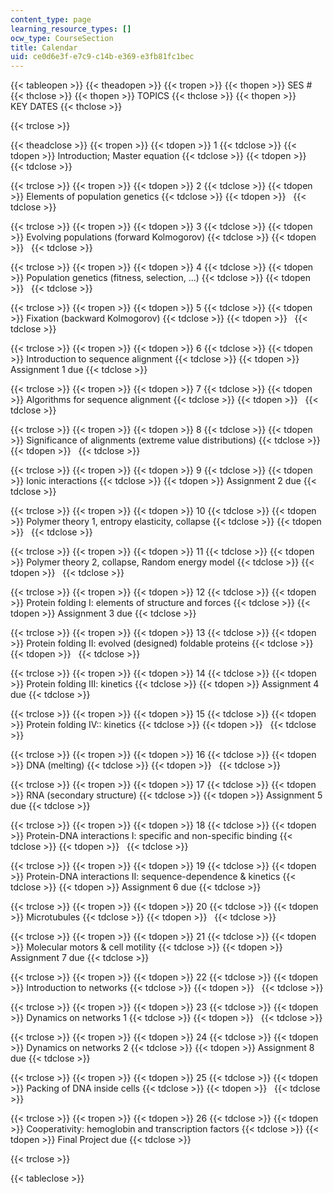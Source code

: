 ```yaml
---
content_type: page
learning_resource_types: []
ocw_type: CourseSection
title: Calendar
uid: ce0d6e3f-e7c9-c14b-e369-e3fb81fc1bec
---
```


{{< tableopen >}}
{{< theadopen >}}
{{< tropen >}}
{{< thopen >}}
SES #
{{< thclose >}}
{{< thopen >}}
TOPICS
{{< thclose >}}
{{< thopen >}}
KEY DATES
{{< thclose >}}

{{< trclose >}}

{{< theadclose >}}
{{< tropen >}}
{{< tdopen >}}
1
{{< tdclose >}}
{{< tdopen >}}
Introduction; Master equation
{{< tdclose >}}
{{< tdopen >}}
 
{{< tdclose >}}

{{< trclose >}}
{{< tropen >}}
{{< tdopen >}}
2
{{< tdclose >}}
{{< tdopen >}}
Elements of population genetics
{{< tdclose >}}
{{< tdopen >}}
 
{{< tdclose >}}

{{< trclose >}}
{{< tropen >}}
{{< tdopen >}}
3
{{< tdclose >}}
{{< tdopen >}}
Evolving populations (forward Kolmogorov)
{{< tdclose >}}
{{< tdopen >}}
 
{{< tdclose >}}

{{< trclose >}}
{{< tropen >}}
{{< tdopen >}}
4
{{< tdclose >}}
{{< tdopen >}}
Population genetics (fitness, selection, ...)
{{< tdclose >}}
{{< tdopen >}}
 
{{< tdclose >}}

{{< trclose >}}
{{< tropen >}}
{{< tdopen >}}
5
{{< tdclose >}}
{{< tdopen >}}
Fixation (backward Kolmogorov)
{{< tdclose >}}
{{< tdopen >}}
 
{{< tdclose >}}

{{< trclose >}}
{{< tropen >}}
{{< tdopen >}}
6
{{< tdclose >}}
{{< tdopen >}}
Introduction to sequence alignment
{{< tdclose >}}
{{< tdopen >}}
Assignment 1 due
{{< tdclose >}}

{{< trclose >}}
{{< tropen >}}
{{< tdopen >}}
7
{{< tdclose >}}
{{< tdopen >}}
Algorithms for sequence alignment
{{< tdclose >}}
{{< tdopen >}}
 
{{< tdclose >}}

{{< trclose >}}
{{< tropen >}}
{{< tdopen >}}
8
{{< tdclose >}}
{{< tdopen >}}
Significance of alignments (extreme value distributions)
{{< tdclose >}}
{{< tdopen >}}
 
{{< tdclose >}}

{{< trclose >}}
{{< tropen >}}
{{< tdopen >}}
9
{{< tdclose >}}
{{< tdopen >}}
Ionic interactions
{{< tdclose >}}
{{< tdopen >}}
Assignment 2 due
{{< tdclose >}}

{{< trclose >}}
{{< tropen >}}
{{< tdopen >}}
10
{{< tdclose >}}
{{< tdopen >}}
Polymer theory 1, entropy elasticity, collapse
{{< tdclose >}}
{{< tdopen >}}
 
{{< tdclose >}}

{{< trclose >}}
{{< tropen >}}
{{< tdopen >}}
11
{{< tdclose >}}
{{< tdopen >}}
Polymer theory 2, collapse, Random energy model
{{< tdclose >}}
{{< tdopen >}}
 
{{< tdclose >}}

{{< trclose >}}
{{< tropen >}}
{{< tdopen >}}
12
{{< tdclose >}}
{{< tdopen >}}
Protein folding I: elements of structure and forces
{{< tdclose >}}
{{< tdopen >}}
Assignment 3 due
{{< tdclose >}}

{{< trclose >}}
{{< tropen >}}
{{< tdopen >}}
13
{{< tdclose >}}
{{< tdopen >}}
Protein folding II: evolved (designed) foldable proteins
{{< tdclose >}}
{{< tdopen >}}
 
{{< tdclose >}}

{{< trclose >}}
{{< tropen >}}
{{< tdopen >}}
14
{{< tdclose >}}
{{< tdopen >}}
Protein folding III: kinetics
{{< tdclose >}}
{{< tdopen >}}
Assignment 4 due
{{< tdclose >}}

{{< trclose >}}
{{< tropen >}}
{{< tdopen >}}
15
{{< tdclose >}}
{{< tdopen >}}
Protein folding IV:: kinetics
{{< tdclose >}}
{{< tdopen >}}
 
{{< tdclose >}}

{{< trclose >}}
{{< tropen >}}
{{< tdopen >}}
16
{{< tdclose >}}
{{< tdopen >}}
DNA (melting)
{{< tdclose >}}
{{< tdopen >}}
 
{{< tdclose >}}

{{< trclose >}}
{{< tropen >}}
{{< tdopen >}}
17
{{< tdclose >}}
{{< tdopen >}}
RNA (secondary structure)
{{< tdclose >}}
{{< tdopen >}}
Assignment 5 due
{{< tdclose >}}

{{< trclose >}}
{{< tropen >}}
{{< tdopen >}}
18
{{< tdclose >}}
{{< tdopen >}}
Protein-DNA interactions I: specific and non-specific binding
{{< tdclose >}}
{{< tdopen >}}
 
{{< tdclose >}}

{{< trclose >}}
{{< tropen >}}
{{< tdopen >}}
19
{{< tdclose >}}
{{< tdopen >}}
Protein-DNA interactions II: sequence-dependence & kinetics
{{< tdclose >}}
{{< tdopen >}}
Assignment 6 due
{{< tdclose >}}

{{< trclose >}}
{{< tropen >}}
{{< tdopen >}}
20
{{< tdclose >}}
{{< tdopen >}}
Microtubules
{{< tdclose >}}
{{< tdopen >}}
 
{{< tdclose >}}

{{< trclose >}}
{{< tropen >}}
{{< tdopen >}}
21
{{< tdclose >}}
{{< tdopen >}}
Molecular motors & cell motility
{{< tdclose >}}
{{< tdopen >}}
Assignment 7 due
{{< tdclose >}}

{{< trclose >}}
{{< tropen >}}
{{< tdopen >}}
22
{{< tdclose >}}
{{< tdopen >}}
Introduction to networks
{{< tdclose >}}
{{< tdopen >}}
 
{{< tdclose >}}

{{< trclose >}}
{{< tropen >}}
{{< tdopen >}}
23
{{< tdclose >}}
{{< tdopen >}}
Dynamics on networks 1
{{< tdclose >}}
{{< tdopen >}}
 
{{< tdclose >}}

{{< trclose >}}
{{< tropen >}}
{{< tdopen >}}
24
{{< tdclose >}}
{{< tdopen >}}
Dynamics on networks 2
{{< tdclose >}}
{{< tdopen >}}
Assignment 8 due
{{< tdclose >}}

{{< trclose >}}
{{< tropen >}}
{{< tdopen >}}
25
{{< tdclose >}}
{{< tdopen >}}
Packing of DNA inside cells
{{< tdclose >}}
{{< tdopen >}}
 
{{< tdclose >}}

{{< trclose >}}
{{< tropen >}}
{{< tdopen >}}
26
{{< tdclose >}}
{{< tdopen >}}
Cooperativity: hemoglobin and transcription factors
{{< tdclose >}}
{{< tdopen >}}
Final Project due
{{< tdclose >}}

{{< trclose >}}

{{< tableclose >}}